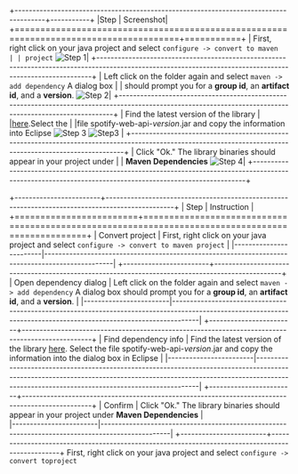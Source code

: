 +--------------------------------------------------------------------------------------+-----------+
|Step                                                                                  | Screenshot|
+======================================================================================+===========+
| First, right click on your java project and select ```configure -> convert to maven                                                                     |
| project```                                                                            ![Step 1](https://dylanjtastet.github.io/assets/images/maven1.png)|
+----------------------------------------------------------------------------------------------------------------------------------------------------------+
| Left click on the folder again and select ```maven -> add dependency``` A dialog box                                                                    |
| should prompt you for a **group id**, an **artifact id**, and a **version**.          ![Step 2](https://dylanjtastet.github.io/assets/images/maven2.png)|
+----------------------------------------------------------------------------------------------------------------------------------------------------------+
| Find the latest version of the library                                                                                                                  |
|[here](https://oss.sonatype.org/#nexus-search;quick~spotify-web-api-java.).Select the                                                                    |
|file spotify-web-api-*version*.jar and copy the information into Eclipse               ![Step 3](https://dylanjtastet.github.io/assets/images/maven4.png) ![Step3](https://dylanjtastet.github.io/assets/images/maven3.png) |
+----------------------------------------------------------------------------------------------------------------------------------------------------------+
| Click "Ok." The library binaries should appear in your project under                                                                                    |
| **Maven Dependencies**                                                                ![Step 4](https://dylanjtastet.github.io/assets/images/maven5.png)|
+----------------------------------------------------------------------------------------------------------------------------------------------------------+

+------------------------+-------------------------------------------------------------------------------------------------+
| Step                   | Instruction                                                                                     |
+========================+=================================================================================================+
| Convert project        | First, right click on your java project and select ```configure -> convert to maven project```  |
|------------------------|-------------------------------------------------------------------------------------------------|
+------------------------+-------------------------------------------------------------------------------------------------+
| Open dependency dialog | Left click on the folder again and select ```maven -> add dependency``` A dialog box should prompt you for a **group id**, an **artifact id**, and a **version**. |
|------------------------|-------------------------------------------------------------------------------------------------------------------------------------------------------------------|
+------------------------+-------------------------------------------------------------------------------------------------+
| Find dependency info   | Find the latest version of the library [here](https://oss.sonatype.org/#nexus-search;quick~spotify-web-api-java.). Select the file spotify-web-api-*version*.jar and copy the information into the dialog box in Eclipse |
|------------------------|--------------------------------------------------------------------------------------------------------------------------------------------------------------------------------------------------------------------------|
+------------------------+-------------------------------------------------------------------------------------------------+
| Confirm                | Click "Ok." The library binaries should appear in your project under **Maven Dependencies**     |      
|------------------------|-------------------------------------------------------------------------------------------------|
+------------------------+-------------------------------------------------------------------------------------------------+
 First, right click on your java project and select ```configure -> convert toproject```  